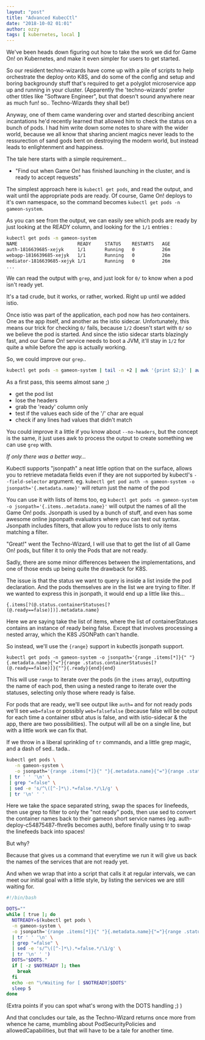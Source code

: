 ```yaml
---
layout: "post"
title: "Advanced KubecCtl"
date: "2018-10-02 01:01"
author: ozzy
tags: [ kubernetes, local ]
---
```


We've been heads down figuring out how to take the work we did for Game On! on Kubernetes, and make it even simpler for users to get started.

So our resident techno-wizards have come up with a pile of scripts to help orchestrate the deploy onto K8S, and do some of the config
and setup and boring backgroundy stuff that's required to get a polyglot microservice app up and running in your cluster. (Apparently the
'techno-wizards' prefer other titles like "Software Engineer", but that doesn't sound anywhere near as much fun! so.. Techno-Wizards they shall be!)

Anyway, one of them came wandering over and started describing ancient incantations he'd recently learned that allowed him to check the
status on a bunch of pods. I had him write down some notes to share with the wider world, because we all know that sharing ancient magics
never leads to the ressurection of sand gods bent on destroying the modern world, but instead leads to enlightenment and happiness.

The tale here starts with a simple requirement...

 - "Find out when Game On! has finished launching in the cluster, and is ready to accept requests"
 
The simplest approach here is `kubectl get pods`, and read the output, and wait until the appropriate pods are ready. Of course, 
Game On! deploys to it's own namespace, so the command becomes `kubectl get pods -n gameon-system`. 
 
As you can see from the output, we can easily see which pods are ready by just looking at the READY column, 
and looking for the `1/1` entries :

```bash
kubectl get pods -n gameon-system
NAME                      READY     STATUS    RESTARTS   AGE
auth-1816639685-xejyk     1/1       Running   0          26m
webapp-1816639685-xejyk   1/1       Running   0          26m
mediator-1816639685-xejyk 1/1       Running   0          26m
...
```

We can read the output with `grep`, and just look for `0/` to know when a pod isn't ready yet. 

It's a tad crude, but it works, or rather, worked. Right up until we added istio. 

Once istio was part of the application, each pod now has *two* containers. One as the app itself, and another as the istio sidecar. 
Unfortunately, this means our trick for checking `0/` fails, because `1/2` doesn't start with `0/` so we believe the pod is started.
And since the istio sidecar starts blazingly fast, and our Game On! service needs to boot a JVM, it'll stay in `1/2` for quite a while 
before the app is actually working. 

So, we could improve our `grep`.. 

```bash
kubectl get pods -n gameon-system | tail -n +2 | awk '{print $2;}' | awk -F "/" '{if($1==$2){print "OK";}else{print "BAD"}}' | grep BAD | wc -l
```

As a first pass, this seems almost sane ;)

 - get the pod list
 - lose the headers
 - grab the 'ready' column only
 - test if the values each side of the '/' char are equal
 - check if any lines had values that didn't match

You could improve it a little if you know about `--no-headers`, but the concept is the same, it just uses awk to process the output 
to create something we can use `grep` with. 

_If only there was a better way..._

Kubectl supports "jsonpath" a neat little option that on the surface, allows you to retrieve metadata fields even if they are not
supported by kubectl's `--field-selector` argument. eg. `kubectl get pod auth -n gameon-system -o jsonpath='{.metadata.name}'` will 
return just the name of the pod

You can use it with lists of items too, eg `kubectl get pods -n gameon-system -o jsonpath='{.items..metadata.name}'` will output
the names of all the Game On! pods. Jsonpath is used by a bunch of stuff, and even has some awesome online jsponpath evaluators where you
can test out syntax. Jsonpath includes filters, that allow you to reduce lists to only items matching a filter. 

"Great!" went the Techno-Wizard, I will use that to get the list of all Game On! pods, but filter it to only the Pods that are not ready.

Sadly, there are some minor differences between the implementations, and one of those ends up being quite the drawback for K8S. 

The issue is that the status we want to query is inside a list inside the pod declaration. And the pods themselves are in the list we
are trying to filter. If we wanted to express this in jsonpath, it would end up a little like this...

`{.items[?(@.status.containerStatuses[?(@.ready==false)])].metadata.name}`

Here we are saying take the list of items, where the list of containerStatuses contains an instance of ready being false. Except that
involves processing a nested array, which the K8S JSONPath can't handle. 

So instead, we'll use the `{range}` support in kubectls jsonpath support. 

`kubectl get pods -n gameon-system -o jsonpath='{range .items[*]}{" "}{.metadata.name}{"="}{range .status.containerStatuses[?(@.ready==false)]}{""}{.ready}{end}{end}`

This will use `range` to iterate over the pods (in the `items` array), outputting the name of each pod, then using a nested range to
iterate over the statuses, selecting only those where ready is false. 

For pods that are ready, we'll see output like `auth=` and for not ready pods we'll see `web=false` or possibly `web=falsefalse` (because
false will be output for each time a container stbut atus is false, and with istio-sidecar & the app, there are two possibilities).  The 
output will all be on a single line,  but with a little work we can fix that. 

If we throw in a liberal sprinkling of `tr` commands, and a little grep magic, and a dash of sed.. tada.. 

```bash
kubectl get pods \
   -n gameon-system \
   -o jsonpath='{range .items[*]}{" "}{.metadata.name}{"="}{range .status.containerStatuses[?(@.ready==false)]}{""}{.ready}{end}{end}' \
 | tr ' ' '\n' \
 | grep "=false" \
 | sed -e 's/^\([^-]*\).*=false.*/\1/g' \
 | tr '\n' ' '

```

Here we take the space separated string, swap the spaces for linefeeds, then use grep to filter to only the "not ready" pods, then use 
sed to convert the container names back to their gameon short service names (eg. auth-deploy-c54875487-fhre9s becomes auth), before finally using tr to swap the linefeeds back into spaces!

But why?

Because that gives us a command that everytime we run it will give us back the names of the services that are not ready yet. 

And when we wrap that into a script that calls it at regular intervals, we can meet our initial goal with a little style, by
listing the services we are still waiting for.

```sh
#!/bin/bash

DOTS=""
while [ true ]; do
  NOTREADY=$(kubectl get pods \
  -n gameon-system \
  -o jsonpath='{range .items[*]}{" "}{.metadata.name}{"="}{range .status.containerStatuses[?(@.ready==false)]}{""}{.ready}{end}{end}' \
  | tr ' ' '\n' \
  | grep "=false" \
  | sed -e 's/^\([^-]*\).*=false.*/\1/g' \
  | tr '\n' ' ')
  DOTS="$DOTS."
  if [ -z $NOTREADY ]; then
    break
  fi
  echo -en "\rWaiting for [ $NOTREADY]$DOTS"
  sleep 5
done
```

(Extra points if you can spot what's wrong with the DOTS handling ;) )

And that concludes our tale, as the Techno-Wizard returns once more from whence he came, mumbling about PodSecurityPolicies and 
allowedCapabilities, but that will have to be a tale for another time.